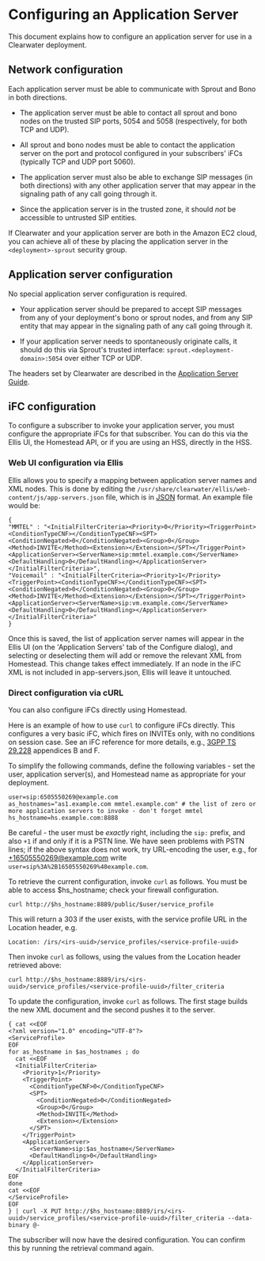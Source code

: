# Configuring an Application Server

This document explains how to configure an application server for use
in a Clearwater deployment.

## Network configuration

Each application server must be able to communicate with Sprout and
Bono in both directions.

 * The application server must be able to contact all sprout and bono
   nodes on the trusted SIP ports, 5054 and 5058 (respectively, for both TCP and UDP).

 * All sprout and bono nodes must be able to contact the application
   server on the port and protocol configured in your subscribers'
   iFCs (typically TCP and UDP port 5060).

 * The application server must also be able to exchange SIP messages
   (in both directions) with any other application server that may appear in
   the signaling path of any call going through it.

 * Since the application server is in the trusted zone, it should
   *not* be accessible to untrusted SIP entities.

If Clearwater and your application server are both in the Amazon EC2
cloud, you can achieve all of these by placing the application server
in the `<deployment>-sprout` security group.

## Application server configuration

No special application server configuration is required.

 * Your application server should be prepared to accept SIP messages
   from any of your deployment's bono or sprout nodes, and from any
   SIP entity that may appear in the signaling path of any call going
   through it.

 * If your application server needs to spontaneously originate calls,
   it should do this via Sprout's trusted interface:
   `sprout.<deployment-domain>:5054` over either TCP or UDP.

The headers set by Clearwater are described in the [Application Server
Guide](Application_Server_Guide).

## iFC configuration

To configure a subscriber to invoke your application server, you must
configure the appropriate iFCs for that subscriber. You can do this
via the Ellis UI, the Homestead API, or if you are using an HSS, directly in the
HSS.


### Web UI configuration via Ellis

Ellis allows you to specify a mapping between application server names and <InitialFilterCriteria> XML nodes. This is done by editing the `/usr/share/clearwater/ellis/web-content/js/app-servers.json` file, which is in [JSON](http://en.wikipedia.org/wiki/JSON#Data_types.2C_syntax_and_example) format. An example file would be:

```
{
"MMTEL" : "<InitialFilterCriteria><Priority>0</Priority><TriggerPoint><ConditionTypeCNF></ConditionTypeCNF><SPT><ConditionNegated>0</ConditionNegated><Group>0</Group><Method>INVITE</Method><Extension></Extension></SPT></TriggerPoint><ApplicationServer><ServerName>sip:mmtel.example.com</ServerName><DefaultHandling>0</DefaultHandling></ApplicationServer></InitialFilterCriteria>", 
"Voicemail" : "<InitialFilterCriteria><Priority>1</Priority><TriggerPoint><ConditionTypeCNF></ConditionTypeCNF><SPT><ConditionNegated>0</ConditionNegated><Group>0</Group><Method>INVITE</Method><Extension></Extension></SPT></TriggerPoint><ApplicationServer><ServerName>sip:vm.example.com</ServerName><DefaultHandling>0</DefaultHandling></ApplicationServer></InitialFilterCriteria>"
}
``` 
Once this is saved, the list of application server names will appear in the Ellis UI (on the 'Application Servers' tab of the Configure dialog), and selecting or deselecting them will add or remove the relevant XML from Homestead. This change takes effect immediately. If an <InitialFilterCriteria> node in the iFC XML is not included in app-servers.json, Ellis will leave it untouched.

### Direct configuration via cURL

You can also configure iFCs directly using Homestead.

Here is an example of how to use `curl` to configure iFCs directly. This configures a very basic iFC, which fires on INVITEs only, with no conditions on session case. See an iFC reference for more details, e.g., [3GPP TS 29.228](http://www.3gpp.org/ftp/Specs/archive/29_series/29.228/29228-b70.zip) appendices B and F.

To simplify the following commands, define the following variables -
set the user, application server(s), and Homestead name as appropriate
for your deployment.

    user=sip:6505550269@example.com
    as_hostnames="as1.example.com mmtel.example.com" # the list of zero or more application servers to invoke - don't forget mmtel
    hs_hostname=hs.example.com:8888

Be careful - the user must be *exactly* right, including the `sip:` prefix, and also `+1` if and only if it is a PSTN line. We have seen problems with PSTN lines; if the above syntax does not work, try URL-encoding the user, e.g., for +16505550269@example.com write `user=sip%3A%2B16505550269%40example.com`.

To retrieve the current configuration, invoke `curl` as follows. You must be able to access $hs_hostname; check your firewall configuration.

    curl http://$hs_hostname:8889/public/$user/service_profile

This will return a 303 if the user exists, with the service profile URL in the Location header, e.g. 

    Location: /irs/<irs-uuid>/service_profiles/<service-profile-uuid>

Then invoke `curl` as follows, using the values from the Location header retrieved above:

    curl http://$hs_hostname:8889/irs/<irs-uuid>/service_profiles/<service-profile-uuid>/filter_criteria

To update the configuration, invoke `curl` as follows.  The first stage builds the new XML document and the second pushes it to the server.

    { cat <<EOF
    <?xml version="1.0" encoding="UTF-8"?>
    <ServiceProfile>
    EOF
    for as_hostname in $as_hostnames ; do
      cat <<EOF
      <InitialFilterCriteria>
        <Priority>1</Priority>
        <TriggerPoint>
          <ConditionTypeCNF>0</ConditionTypeCNF>
          <SPT>
            <ConditionNegated>0</ConditionNegated>
            <Group>0</Group>
            <Method>INVITE</Method>
            <Extension></Extension>
          </SPT>
        </TriggerPoint>
        <ApplicationServer>
          <ServerName>sip:$as_hostname</ServerName>
          <DefaultHandling>0</DefaultHandling>
        </ApplicationServer>
      </InitialFilterCriteria>
    EOF
    done
    cat <<EOF
    </ServiceProfile>
    EOF
    } | curl -X PUT http://$hs_hostname:8889/irs/<irs-uuid>/service_profiles/<service-profile-uuid>/filter_criteria --data-binary @-

The subscriber will now have the desired configuration. You can confirm this by running the retrieval command again.
